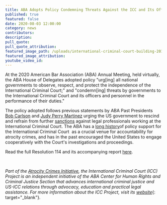 ```yaml
---
title: ABA Adopts Policy Condemning Threats Against the ICC and Its Officers
published: true
featured: false
date: 2020-08-03 12:00:00
category: news
contributors:
description:
pull_quote:
pull_quote_attribution:
featured_image_path: /uploads/international-criminal-court-building-2016-in-the-hague.png
featured_image_attribution:
youtube_video_id:
---
```


At the 2020 American Bar Association (ABA) Annual Meeting, held virtually, the ABA House of Delegates adopted policy "urg\[ing\] all national governments to observe, respect, and protect the independence of the International Criminal Court;" and "condemn\[ing\] threats by governments to the International Criminal Court and its officers and personnel in the performance of their duties."

The policy adopted follows previous statements by ABA Past Presidents [Bob Carlson](https://www.international-criminal-justice-today.org/news/statement-of-aba-president-bob-carlson-re-restricting-international-criminal-court-officials-visas/) and [Judy Perry Martinez](https://www.international-criminal-justice-today.org/news/statement-of-aba-president-judy-perry-martinez-re-u-s--sanctions-of-international-criminal-court-personnel/) urging the US government to rescind and refrain from further [sanctions](https://www.international-criminal-justice-today.org/news/icc-project-board-members-comment-on-us-sanctions-on-the-icc/) against legal professionals working at the International Criminal Court. The ABA has a [long history](https://www.aba-icc.org/the-aba-icc-project/aba-policy-on-the-icc/)of policy support for the International Criminal Court&nbsp; as a crucial venue for accountability for atrocity crimes, and has in the past encouraged the United States to engage cooperatively with the Court's investigations and proceedings.&nbsp;

Read the full Resolution 114 and its accompanying report&nbsp;[here](https://www.americanbar.org/content/dam/aba/administrative/news/2020/08/2020-am-resolutions/114.pdf).&nbsp;

&nbsp;

*Part of the&nbsp;[Atrocity Crimes Initiative](https://www.americanbar.org/groups/human_rights/preventing-atrocities/), the International Criminal Court (ICC) Project is an independent initiative of the ABA Center for Human Rights and Criminal Justice Section that advances international criminal justice and US-ICC relations through advocacy, education and practical legal assistance. For more information about the ICC Project, visit its*&nbsp;[*website*](https://www.international-criminal-justice-today.org/news/aba-reaffirms-strong-support-for-the-icc-before-the-assembly-of-states-parties/www.aba-icc.org){: target="_blank"}*.*